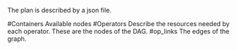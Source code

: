 The plan is described by a json file.

#Containers
Available nodes
#Operators
Describe the resources needed by each operator. These are the nodes of the DAG.
#op_links
The edges of the graph.
